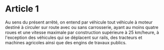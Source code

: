 # Article 1

Au sens du présent arrêté, on entend par véhicule tout véhicule à moteur destiné à circuler sur route avec ou sans carrosserie, ayant au moins quatre roues et une vitesse maximale par construction supérieure à 25 km/heure, à l'exception des véhicules qui se déplacent sur rails, des tracteurs et machines agricoles ainsi que des engins de travaux publics.
